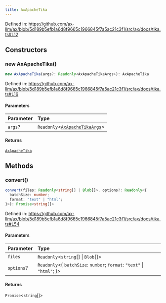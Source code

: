 ```yaml
---
title: AxApacheTika
---
```


Defined in: https://github.com/ax-llm/ax/blob/5d189b5efb1a6d8f9665c1966845f7a5ac21c3f1/src/ax/docs/tika.ts#L12

## Constructors

<a id="constructors"></a>

### new AxApacheTika()

```ts
new AxApacheTika(args?: Readonly<AxApacheTikaArgs>): AxApacheTika
```

Defined in: https://github.com/ax-llm/ax/blob/5d189b5efb1a6d8f9665c1966845f7a5ac21c3f1/src/ax/docs/tika.ts#L16

#### Parameters

| Parameter | Type |
| :------ | :------ |
| `args`? | `Readonly`\<[`AxApacheTikaArgs`](/api/#03-apidocs/interfaceaxapachetikaargs)\> |

#### Returns

[`AxApacheTika`](/api/#03-apidocs/classaxapachetika)

## Methods

<a id="convert"></a>

### convert()

```ts
convert(files: Readonly<string[] | Blob[]>, options?: Readonly<{
  batchSize: number;
  format: "text" | "html";
}>): Promise<string[]>
```

Defined in: https://github.com/ax-llm/ax/blob/5d189b5efb1a6d8f9665c1966845f7a5ac21c3f1/src/ax/docs/tika.ts#L54

#### Parameters

| Parameter | Type |
| :------ | :------ |
| `files` | `Readonly`\<`string`[] \| `Blob`[]\> |
| `options`? | `Readonly`\<\{ `batchSize`: `number`; `format`: `"text"` \| `"html"`; \}\> |

#### Returns

`Promise`\<`string`[]\>
